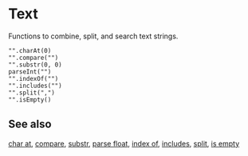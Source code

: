 # Text

Functions to combine, split, and search text strings.

```cards
"".charAt(0)
"".compare("")
"".substr(0, 0)
parseInt("")
"".indexOf("")
"".includes("")
"".split(",")
"".isEmpty()
```

## See also

[char at](/reference/text/char-at), [compare](/reference/text/compare),
[substr](/reference/text/substr), [parse float](/reference/text/parse-float),
[index of](/reference/text/index-of), [includes](/reference/text/includes),
[split](/reference/text/split), [is empty](/reference/text/is-empty)